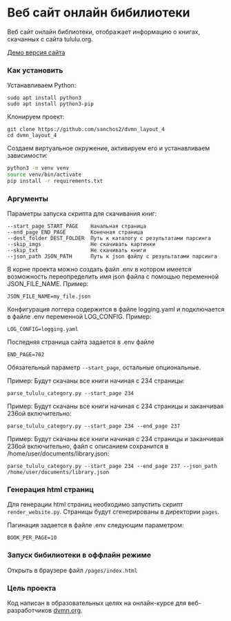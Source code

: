 # Веб сайт онлайн бибилиотеки

Веб сайт онлайн библиотеки, отображает информацию о книгах, скачанных с сайта tululu.org.

[Демо версия сайта](https://sanchos2.github.io/dvmn_layout_4/pages/)

### Как установить

Устанавливаем Python:
```
sudo apt install python3
sudo apt install python3-pip
```
Клонируем проект:
```
git clone https://github.com/sanchos2/dvmn_layout_4
cd dvmn_layout_4
```
Создаем виртуальное окружение, активируем его и  устанавливаем зависимости:

```sh
python3 -m venv venv
source venv/bin/activate
pip install -r requirements.txt
```

### Аргументы

Параметры запуска скрипта для скачивания книг:
```
--start_page START_PAGE    Начальная страница
--end_page END_PAGE        Конечная страница
--dest_folder DEST_FOLDER  Путь к каталогу с результатами парсинга
--skip_imgs                Не скачивать картинки
--skip_txt                 Не скачивать книги
--json_path JSON_PATH      Путь к json файлу с результатами парсинга
```
В корне проекта можно создать файл .env в котором имеется возможность переопределить имя json файла
с помощью переменной JSON_FILE_NAME. Пример:
```
JSON_FILE_NAME=my_file.json
```

Конфигурация логгера содержится в файле logging.yaml и подключается в файле .env переменной LOG_CONFIG. Пример:
```
LOG_CONFIG=logging.yaml
```

Последняя страница сайта задается в .env файле
```
END_PAGE=702
```

Обязательный параметр `--start_page`, остальные опциональные.

Пример:
Будут скачаны все книги начиная с 234 страницы:
```
parse_tululu_category.py --start_page 234
```

Пример:
Будут скачаны все книги начиная с 234 страницы и заканчивая 236ой включительно:
```
parse_tululu_category.py --start_page 234 --end_page 237
```

Пример:
Будут скачаны все книги начиная с 234 страницы и заканчивая 236ой включительно, файл с описанием сохранится в /home/user/documents/library.json:
```
parse_tululu_category.py --start_page 234 --end_page 237 --json_path /home/user/documents/library.json
```

### Генерация html страниц

Для генерации html страниц необходимо запустить скрипт `render_website.py`. Страницы будут сгенерированы в директории `pages`.

Пагинация задается в файле .env следующим параметром:
```
BOOK_PER_PAGE=10
```

### Запуск бибилиотеки в оффлайн режиме

Открыть в браузере файл `/pages/index.html`

### Цель проекта

Код написан в образовательных целях на онлайн-курсе для веб-разработчиков [dvmn.org](https://dvmn.org/).